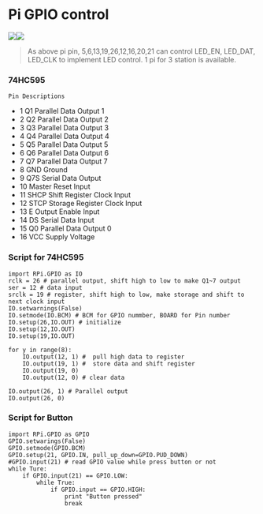 # Pi GPIO control 
   ![](http://172.25.102.61:3000/Nick/Raspberry-pi.GPIO.74HC595/raw/branch/master/img/1.jpg)![](http://172.25.102.61:3000/Nick/Raspberry-pi.GPIO.74HC595/raw/branch/master/img/2.png/)
   
> As above pi pin, 5,6,13,19,26,12,16,20,21 can control LED_EN, LED_DAT, LED_CLK to implement LED control. 1 pi for 3 station is available. 

### 74HC595 
    Pin Descriptions
* 1 Q1 Parallel Data Output 1
* 2 Q2 Parallel Data Output 2
* 3 Q3 Parallel Data Output 3
* 4 Q4 Parallel Data Output 4
* 5 Q5 Parallel Data Output 5
* 6 Q6 Parallel Data Output 6
* 7 Q7 Parallel Data Output 7
* 8 GND Ground
* 9 Q7S Serial Data Output
* 10 Master Reset Input
* 11 SHCP Shift Register Clock Input
* 12 STCP Storage Register Clock Input
* 13 E Output Enable Input
* 14 DS Serial Data Input
* 15 Q0 Parallel Data Output 0
* 16 VCC Supply Voltage

### Script for 74HC595
```
import RPi.GPIO as IO
rclk = 26 # parallel output, shift high to low to make Q1~7 output
ser = 12 # data input
srclk = 19 # register, shift high to low, make storage and shift to next clock input
IO.setwarnings(False)
IO.setmode(IO.BCM) # BCM for GPIO nummber, BOARD for Pin number
IO.setup(26,IO.OUT) # initialize 
IO.setup(12,IO.OUT)
IO.setup(19,IO.OUT)

for y in range(8):
    IO.output(12, 1) #  pull high data to register
    IO.output(19, 1) #  store data and shift register
    IO.output(19, 0)
    IO.output(12, 0) # clear data

IO.output(26, 1) # Parallel output
IO.output(26, 0)
```

### Script for Button
```
import RPi.GPIO as GPIO
GPIO.setwarings(False)
GPIO.setmode(GPIO.BCM)
GPIO.setup(21, GPIO.IN, pull_up_down=GPIO.PUD_DOWN)
#GPIO.input(21) # read GPIO value while press button or not
while Ture:
    if GPIO.input(21) == GPIO.LOW:
        while True:
            if GPIO.input == GPIO.HIGH:
                print "Button pressed"
                break
```